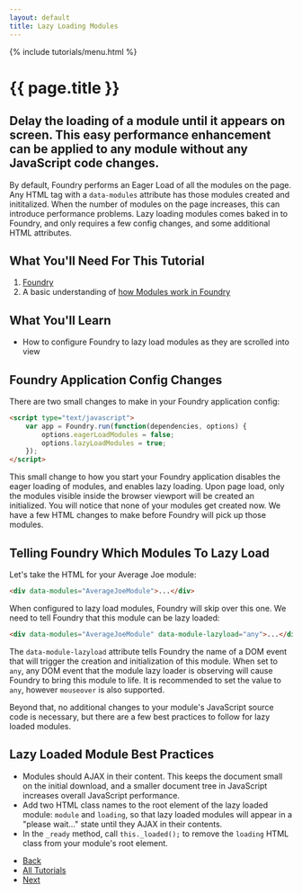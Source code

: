 ```yaml
---
layout: default
title: Lazy Loading Modules
---
```


{% include tutorials/menu.html %}

# {{ page.title }}

<h2 class="intro">
	Delay the loading of a module until it appears on screen. This easy
	performance enhancement can be applied to any module without any JavaScript
	code changes.
</h2>

By default, Foundry performs an Eager Load of all the modules on the page. Any
HTML tag with a `data-modules` attribute has those modules created and
inititalized. When the number of modules on the page increases, this can
introduce performance problems. Lazy loading modules comes baked in to Foundry,
and only requires a few config changes, and some additional HTML attributes.

## What You'll Need For This Tutorial

1. [Foundry](/downloads.html)
2. A basic understanding of [how Modules work in Foundry](/tutorials/introduction-to-modules.html)

## What You'll Learn

- How to configure Foundry to lazy load modules as they are scrolled into view

## Foundry Application Config Changes

There are two small changes to make in your Foundry application config:

```html
<script type="text/javascript">
	var app = Foundry.run(function(dependencies, options) {
		options.eagerLoadModules = false;
		options.lazyLoadModules = true;
	});
</script>
```

This small change to how you start your Foundry application disables the eager
loading of modules, and enables lazy loading. Upon page load, only the modules
visible inside the browser viewport will be created an initialized. You will
notice that none of your modules get created now. We have a few HTML changes to
make before Foundry will pick up those modules.

## Telling Foundry Which Modules To Lazy Load

Let's take the HTML for your Average Joe module:

```html
<div data-modules="AverageJoeModule">...</div>
```

When configured to lazy load modules, Foundry will skip over this one. We need
to tell Foundry that this module can be lazy loaded:

```html
<div data-modules="AverageJoeModule" data-module-lazyload="any">...</div>
```

The `data-module-lazyload` attribute tells Foundry the name of a DOM event that
will trigger the creation and initialization of this module. When set to `any`,
any DOM event that the module lazy loader is observing will cause Foundry to
bring this module to life. It is recommended to set the value to `any`, however
`mouseover` is also supported.

Beyond that, no additional changes to your module's JavaScript source code is
necessary, but there are a few best practices to follow for lazy loaded modules.

## Lazy Loaded Module Best Practices

- Modules should AJAX in their content. This keeps the document small on the
  initial download, and a smaller document tree in JavaScript increases overall
  JavaScript performance.
- Add two HTML class names to the root element of the lazy loaded module:
  `module` and `loading`, so that lazy loaded modules will appear in a "please
  wait..." state until they AJAX in their contents.
- In the `_ready` method, call `this._loaded();` to remove the `loading` HTML
  class from your module's root element.

<ul class="pagination">
    <li class="pagination-back"><a href="/tutorials/responsive-modules.html" title="Back: Responsive Modules Using CSS3 Media Queries">Back</a></li>
    <li class="pagination-up"><a href="/tutorials/">All Tutorials</a></li>
    <li class="pagination-next"><a href="/tutorials/integrating-pollyfills.html" title="Next: Integrating Pollyfills With Foundry">Next</a></li>
</ul>
